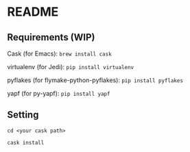 # README #

## Requirements (WIP) ##
Cask (for Emacs): `brew install cask`

virtualenv (for Jedi): `pip install virtualenv`

pyflakes (for flymake-python-pyflakes): `pip install pyflakes`

yapf (for py-yapf): `pip install yapf`

## Setting
`cd <your cask path>`

`cask install`
